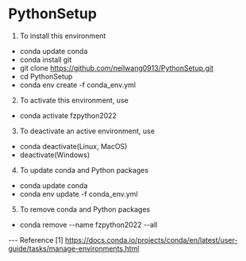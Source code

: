 # PythonSetup

1. To install this environment
- conda update conda
- conda install git
- git clone https://github.com/neilwang0913/PythonSetup.git
- cd PythonSetup
- conda env create -f conda_env.yml

2. To activate this environment, use
- conda activate fzpython2022

3. To deactivate an active environment, use
- conda deactivate(Linux, MacOS)
- deactivate(Windows)

4. To update conda and Python packages
- conda update conda
- conda env update -f conda_env.yml

5. To remove conda and Python packages
- conda remove --name fzpython2022 --all 

--- Reference
[1] https://docs.conda.io/projects/conda/en/latest/user-guide/tasks/manage-environments.html
